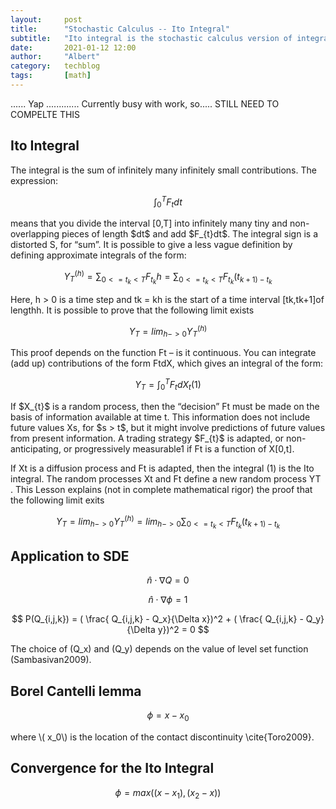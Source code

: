 ```yaml
---
layout:     post
title:      "Stochastic Calculus -- Ito Integral"
subtitle:   "Ito integral is the stochastic calculus version of integration of ordinary calculus"
date:       2021-01-12 12:00
author:     "Albert"
category:   techblog
tags:       [math]
---
```



<html>
<head>
  <meta charset="utf-8">
  <meta name="viewport" content="width=device-width">
  <title>MathJax example</title>
  <script src="https://polyfill.io/v3/polyfill.min.js?features=es6"></script>
  <script id="MathJax-script" async
          src="https://cdn.jsdelivr.net/npm/mathjax@3/es5/tex-mml-chtml.js">
  </script>
</head>
<body>
  
</body>
</html>


...... Yap ............. 
Currently busy with work, so..... STILL NEED TO COMPELTE THIS 
<h2 class="section-heading">Ito Integral</h2>
<html>
<body>
The integral is the sum of infinitely many infinitely small contributions.
The expression:
</body>
</html>

$$
\int_{0}^{T}  F_{t} dt
$$

<html>
<body>
means that you divide the interval [0,T] into infinitely many tiny and non- overlapping pieces of length $dt$ and add $F_{t}dt$. The integral sign is a distorted S, for “sum”. It is possible to give a less vague definition by defining approximate integrals of the form:
</body>
</html>

$$
Y_T^{(h)} = \sum_{0 <= t_{k} < T} F_{t_{k}} h = \sum_{0 <= t_{k} \lt T} F_{t_{k}}(t_{k+1) - t_{k}} 
$$

<html>
<body>
Here, h > 0 is a time step and tk = kh is the start of a time interval [tk,tk+1]of lengthh. It is possible to prove that the following limit exists
</body>
</html>

$$
Y_{T}= lim_{h->0}Y_T^{(h)}  
$$

<html>
<body>
This proof depends on the function Ft – is it continuous.
You can integrate (add up) contributions of the form FtdX, which gives an integral of the form:
</body>
</html>  
  
  
$$
  Y_{T}= \int_{0}^{T}  F_{t} dX_{t}            (1)
$$

<html>
<body>
If $X_{t}$ is a random process, then the “decision” Ft must be made on the basis of information available at time t. This information does not include future values Xs, for $s > t$, but it might involve predictions of future values from present information. A trading strategy $F_{t}$ is adapted, or non-anticipating, or progressively measurable1 if Ft is a function of X[0,t].
  
If Xt is a diffusion process and Ft is adapted, then the integral (1) is the Ito integral. The random processes Xt and Ft define a new random process YT . This Lesson explains (not in complete mathematical rigor) the proof that the following limit exits

  
</body>
</html>  

$$
Y_{T}= lim_{h->0}Y_T^{(h)}  = lim_{h->0} \sum_{0 <= t_{k} \lt T} F_{t_{k}}(t_{k+1) - t_{k}}
$$


  
<h2 class="section-heading">Application to SDE</h2>

<html>
<body>
  


$$
    \hat{{n}} \cdot \nabla Q = 0
$$

$$
    \hat{{n}} \cdot \nabla \phi = 1
$$


$$
    P(Q_{i,j,k}) = ( \frac{ Q_{i,j,k} - Q_x}{\Delta x})^2 +  ( \frac{ Q_{i,j,k} - Q_y}{\Delta y})^2 = 0
$$

<html>
<body>
  
The choice of \(Q_x\) and \(Q_y\) depends on the value of level set function (Sambasivan2009). 
</body>
</html>

<h2 class="section-heading">Borel Cantelli lemma </h2>



$$
     \phi = x - x_0
$$

<html>
<body>
 where \( x_0\) is the location of the contact discontinuity \cite{Toro2009}.

</body>
</html>

<h2 class="section-heading">Convergence for the Ito Integral</h2>


$$
    \phi = max( (x - x_1), (x_2 - x))
$$

